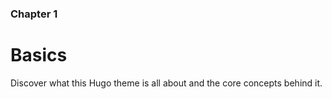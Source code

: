 ### Chapter 1

# Basics

Discover what this Hugo theme is all about and the core concepts behind it.